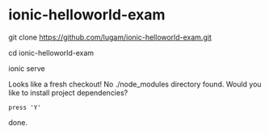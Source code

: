 # ionic-helloworld-exam


git clone https://github.com/lugam/ionic-helloworld-exam.git

cd ionic-helloworld-exam

ionic serve

  Looks like a fresh checkout! No ./node_modules directory found. Would you like to install project dependencies?
  
    press 'Y'

done.
